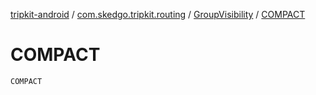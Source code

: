 [tripkit-android](../../index.md) / [com.skedgo.tripkit.routing](../index.md) / [GroupVisibility](index.md) / [COMPACT](./-c-o-m-p-a-c-t.md)

# COMPACT

`COMPACT`